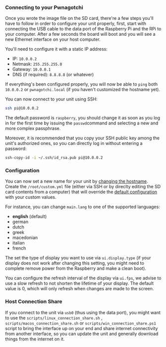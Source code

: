 ### Connecting to your Pwnagotchi

Once you wrote the image file on the SD card, there're a few steps you'll have to follow in order to configure your unit properly, first, start with connecting the USB cable to the 
data port of the Raspberry Pi and the RPi to your computer. After a few seconds the board will boot and you will see a new Ethernet interface on your host computer.

You'll need to configure it with a static IP address:

- IP: `10.0.0.2`
- Netmask: `255.255.255.0`
- Gateway: `10.0.0.1`
- DNS (if required): `8.8.8.8` (or whatever)

If everything's been configured properly, you will now be able to `ping` both `10.0.0.2` or `pwnagotchi.local` (if you haven't customized the hostname yet).

You can now connect to your unit using SSH:

```bash
ssh pi@10.0.0.2
```

The default password is `raspberry`, you should change it as soon as you log in for the first time by issuing the `passwd`command and selecting a new and more complex passphrase.

Moreover, it is recommended that you copy your SSH public key among the unit's authorized ones, so you can directly log in without entering a password:

```bash
ssh-copy-id -i ~/.ssh/id_rsa.pub pi@10.0.0.2
```

### Configuration

You can now set a new name for your unit by [changing the hostname](https://geek-university.com/raspberry-pi/change-raspberry-pis-hostname/). Create the `/root/custom.yml` file (either via SSH or by direclty editing the SD card contents from a computer) that will override 
the [default configuration](https://github.com/evilsocket/pwnagotchi/blob/master/sdcard/rootfs/root/pwnagotchi/config.yml) with your custom values.

For instance, you can change `main.lang` to one of the supported languages:

* **english** (default)
* german
* dutch
* greek
* macedonian
* italian
* french

The set the type of display you want to use via `ui.display.type` (if your display does not work after changing this setting, you might need to complete remove power from the Raspberry and make a clean boot).

You can configure the refresh interval of the display via `ui.fps`, we advise to use a slow refresh to not shorten the lifetime of your display. The default value is 0, which will only refresh when changes are made to the screen.

### Host Connection Share

If you connect to the unit via `usb0` (thus using the data port), you might want to use the `scripts/linux_connection_share.sh` , 
 `scripts/macos_connection_share.sh` or `scripts/win_connection_share.ps1` script to bring the interface up on your end and share internet connectivity from another interface, so you can update the unit and generally download things from the internet on it.